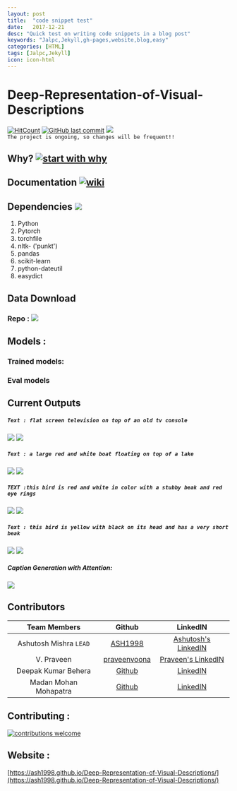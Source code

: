 ```yaml
---
layout: post
title:  "code snippet test"
date:   2017-12-21
desc: "Quick test on writing code snippets in a blog post"
keywords: "Jalpc,Jekyll,gh-pages,website,blog,easy"
categories: [HTML]
tags: [Jalpc,Jekyll]
icon: icon-html
---
```


# Deep-Representation-of-Visual-Descriptions  
[![HitCount](http://hits.dwyl.io/ASH1998/Deep-Representation-of-Visual-Descriptions.svg)](http://hits.dwyl.io/ASH1998/Deep-Representation-of-Visual-Descriptions)    [![GitHub last commit](https://img.shields.io/github/last-commit/google/skia.svg?style=popout)](https://github.com/ASH1998/Deep-Representation-of-Visual-Descriptions/)  ![](https://img.shields.io/jenkins/s/https/jenkins.qa.ubuntu.com/view/Precise/view/All%20Precise/job/precise-desktop-amd64_default.svg)  
`The project is ongoing, so changes will be frequent!!`


## Why? [![start with why](https://img.shields.io/badge/start%20with-why%3F-brightgreen.svg?style=flat)](https://ash1998.github.io/Deep-Representation-of-Visual-Descriptions/) 


## Documentation [![wiki](https://img.shields.io/badge/Wiki-GO-brightgreen.svg)](https://github.com/ASH1998/Deep-Representation-of-Visual-Descriptions/wiki)
## Dependencies ![](https://img.shields.io/depfu/depfu/example-ruby.svg)
1. Python
2. Pytorch
3. torchfile
4. nltk- ('punkt')
5. pandas
6. scikit-learn
7. python-dateutil
8. easydict

## Data Download
### Repo : [![](https://img.shields.io/badge/download%20repo:-273.93MiB-blue.svg)](https://github.com/ASH1998/Deep-Representation-of-Visual-Descriptions/archive/master.zip)

## Models :
### Trained models:
### Eval models


## Current Outputs

##### `Text : flat screen television on top of an old tv console`  
![](https://github.com/ASH1998/Deep-Representation-of-Visual-Descriptionsmodels/coco_AttnGAN2/example_captions/0_s_11_g2.png)
![](https://github.com/ASH1998/Deep-Representation-of-Visual-Descriptionsmodels/coco_AttnGAN2/example_captions/0_s_11_a1.png)


##### `Text : a large red and white boat floating on top of a lake`  
![](https://github.com/ASH1998/Deep-Representation-of-Visual-Descriptionsmodels/coco_AttnGAN2/example_captions/0_s_3_g2.png)
![](https://github.com/ASH1998/Deep-Representation-of-Visual-Descriptionsmodels/coco_AttnGAN2/example_captions/0_s_3_a1.png)


##### `TEXT :this bird is red and white in color with a stubby beak and red eye rings`  
![](https://github.com/ASH1998/Deep-Representation-of-Visual-Descriptions/models/bird_AttnGAN2/next/0_s_3_g2.png)
![](https://github.com/ASH1998/Deep-Representation-of-Visual-Descriptions/models/bird_AttnGAN2/next/0_s_3_a1.png)

##### `Text : this bird is yellow with black on its head and has a very short beak`  
![](https://github.com/ASH1998/Deep-Representation-of-Visual-Descriptions/models/bird_AttnGAN2/next/0_s_0_g2.png)
![](https://github.com/ASH1998/Deep-Representation-of-Visual-Descriptions/models/bird_AttnGAN2/next/0_s_0_a1.png)


##### Caption Generation with Attention:    
![](https://github.com/ASH1998/Deep-Representation-of-Visual-Descriptions/output/coco_DAMSM_2018_10_10_04_42_55/Image/attention_maps0.png)


## Contributors

 Team Members    |            Github             |            LinkedIN
:-------------------------:|:-------------------------:|:-------------------------:     
Ashutosh Mishra `LEAD`|[ASH1998](https://github.com/ASH1998/)  |  [Ashutosh's LinkedIN](https://www.linkedin.com/in/ashutosh-mishra-a1ba01142/)      
V. Praveen|[praveenvoona](https://github.com/praveenvoonna) | [Praveen's LinkedIN](https://www.linkedin.com/in/praveenv-17)   
Deepak Kumar Behera|[Github]()|[LinkedIN]()
Madan Mohan Mohapatra|[Github]()|[LinkedIN]()

## Contributing :
[![contributions welcome](https://img.shields.io/badge/contributions-welcome-brightgreen.svg?style=flat)](https://github.com/ASH1998/Deep-Representation-of-Visual-Descriptions/issues)

## Website :
[https://ash1998.github.io/Deep-Representation-of-Visual-Descriptions/](https://ash1998.github.io/Deep-Representation-of-Visual-Descriptions/)

